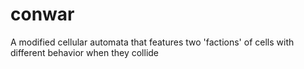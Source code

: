# conwar

A modified cellular automata that features two 'factions' of cells with different behavior when they collide
